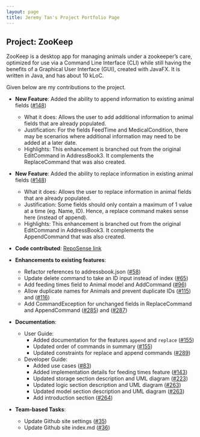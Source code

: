```yaml
---
layout: page
title: Jeremy Tan's Project Portfolio Page
---
```


## Project: ZooKeep

ZooKeep is a desktop app for managing animals under a zookeeper’s care, optimized for use via a Command Line Interface (CLI) while still having the benefits of a Graphical User Interface (GUI), created with JavaFX. It is written in Java, and has about 10 kLoC.

Given below are my contributions to the project.

* **New Feature**: Added the ability to append information to existing animal fields ([\#148](https://github.com/AY2021S1-CS2103T-W15-4/tp/pull/148))
  * What it does: Allows the user to add additional information to animal fields that are already populated.
  * Justification: For the fields FeedTime and MedicalCondition, there may be scenarios where additional information may need to be added at a later date.
  * Highlights: This enhancement is branched out from the original EditCommand in AddressBook3. It complements the ReplaceCommand that was also created.

* **New Feature**: Added the ability to replace information in existing animal fields ([\#148](https://github.com/AY2021S1-CS2103T-W15-4/tp/pull/148))
  * What it does: Allows the user to replace information in animal fields that are already populated.
  * Justification: Some fields should only contain a maximum of 1 value at a time (eg. Name, ID). Hence, a replace command makes sense here (instead of append).
  * Highlights: This enhancement is branched out from the original EditCommand in AddressBook3. It complements the AppendCommand that was also created.

* **Code contributed**: [RepoSense link](https://nus-cs2103-ay2021s1.github.io/tp-dashboard/#breakdown=true&search=koonweee)

* **Enhancements to existing features**:
  * Refactor references to addressbook.json ([\#58](https://github.com/AY2021S1-CS2103T-W15-4/tp/pull/58))
  * Update delete command to take an ID input instead of index ([\#65](https://github.com/AY2021S1-CS2103T-W15-4/tp/pull/65))
  * Add feeding times field to Animal model and AddCommand ([\#96](https://github.com/AY2021S1-CS2103T-W15-4/tp/pull/96))
  * Allow duplicate names for Animals and prevent duplicate IDs ([\#115](https://github.com/AY2021S1-CS2103T-W15-4/tp/pull/115)) and ([\#116](https://github.com/AY2021S1-CS2103T-W15-4/tp/pull/116))
  * Add CommandException for unchanged fields in ReplaceCommand and AppendCommand ([\#285](https://github.com/AY2021S1-CS2103T-W15-4/tp/pull/285)) and ([\#287](https://github.com/AY2021S1-CS2103T-W15-4/tp/pull/287))

* **Documentation**:
  * User Guide:
    * Added documentation for the features `append` and `replace` ([\#155](https://github.com/AY2021S1-CS2103T-W15-4/tp/pull/155))
    * Updated order of commands in summary ([\#155](https://github.com/AY2021S1-CS2103T-W15-4/tp/pull/155))
    * Updated constraints for replace and append commands ([\#289](https://github.com/AY2021S1-CS2103T-W15-4/tp/pull/289))
  * Developer Guide:
    * Added use cases ([\#83](https://github.com/AY2021S1-CS2103T-W15-4/tp/pull/83))
    * Added implementation details for feeding times feature ([\#143](https://github.com/AY2021S1-CS2103T-W15-4/tp/pull/143))
    * Updated storage section description and UML diagram ([\#223](https://github.com/AY2021S1-CS2103T-W15-4/tp/pull/223))
    * Updated logic section description and UML diagram ([\#263](https://github.com/AY2021S1-CS2103T-W15-4/tp/pull/263))
    * Updated model section description and UML diagram ([\#263](https://github.com/AY2021S1-CS2103T-W15-4/tp/pull/263))
    * Add introduction section ([\#264](https://github.com/AY2021S1-CS2103T-W15-4/tp/pull/264))

* **Team-based Tasks**:
  * Update Github site settings ([\#35](https://github.com/AY2021S1-CS2103T-W15-4/tp/pull/35))
  * Update Github site index.md ([\#36](https://github.com/AY2021S1-CS2103T-W15-4/tp/pull/36))
